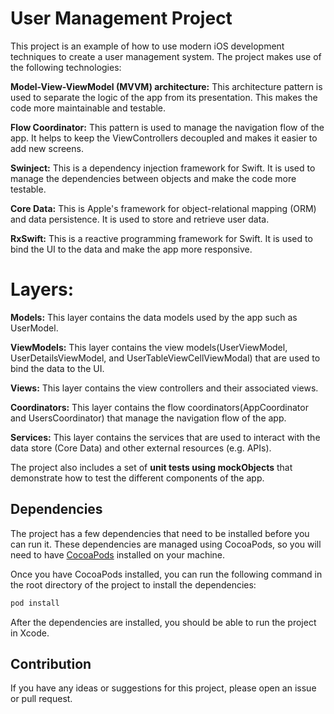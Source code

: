 # User Management Project

This project is an example of how to use modern iOS development techniques to create a user management system. The project makes use of the following technologies:

**Model-View-ViewModel (MVVM) architecture:** This architecture pattern is used to separate the logic of the app from its presentation. This makes the code more maintainable and testable.

**Flow Coordinator:** This pattern is used to manage the navigation flow of the app. It helps to keep the ViewControllers decoupled and makes it easier to add new screens.

**Swinject:** This is a dependency injection framework for Swift. It is used to manage the dependencies between objects and make the code more testable.

**Core Data:** This is Apple's framework for object-relational mapping (ORM) and data persistence. It is used to store and retrieve user data.

**RxSwift:** This is a reactive programming framework for Swift. It is used to bind the UI to the data and make the app more responsive.

# Layers:

**Models:** This layer contains the data models used by the app such as UserModel.

**ViewModels:** This layer contains the view models(UserViewModel, UserDetailsViewModel, and UserTableViewCellViewModal) that are used to bind the data to the UI.

**Views:** This layer contains the view controllers and their associated views.

**Coordinators:** This layer contains the flow coordinators(AppCoordinator and UsersCoordinator) that manage the navigation flow of the app.

**Services:** This layer contains the services that are used to interact with the data store (Core Data) and other external resources (e.g. APIs).

The project also includes a set of **unit tests using mockObjects** that demonstrate how to test the different components of the app.

## Dependencies

The project has a few dependencies that need to be installed before you can run it. These dependencies are managed using CocoaPods, so you will need to have [CocoaPods](https://cocoapods.org/) installed on your machine.

Once you have CocoaPods installed, you can run the following command in the root directory of the project to install the dependencies:

```bash
pod install
```

After the dependencies are installed, you should be able to run the project in Xcode.

## Contribution

If you have any ideas or suggestions for this project, please open an issue or pull request.
